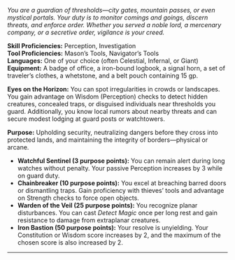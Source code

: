 _You are a guardian of thresholds—city gates, mountain passes, or even mystical portals. Your duty is to monitor comings and goings, discern threats, and enforce order. Whether you served a noble lord, a mercenary company, or a secretive order, vigilance is your creed._  

**Skill Proficiencies:** Perception, Investigation  
**Tool Proficiencies:** Mason’s Tools, Navigator’s Tools  
**Languages:** One of your choice (often Celestial, Infernal, or Giant)  
**Equipment:** A badge of office, a iron-bound logbook, a signal horn, a set of traveler’s clothes, a whetstone, and a belt pouch containing 15 gp.  

**Eyes on the Horizon:** You can spot irregularities in crowds or landscapes. You gain advantage on Wisdom (Perception) checks to detect hidden creatures, concealed traps, or disguised individuals near thresholds you guard. Additionally, you know local rumors about nearby threats and can secure modest lodging at guard posts or watchtowers.  

**Purpose:** Upholding security, neutralizing dangers before they cross into protected lands, and maintaining the integrity of borders—physical or arcane.  

- **Watchful Sentinel (3 purpose points):** You can remain alert during long watches without penalty. Your passive Perception increases by 3 while on guard duty.  
- **Chainbreaker (10 purpose points):** You excel at breaching barred doors or dismantling traps. Gain proficiency with thieves’ tools and advantage on Strength checks to force open objects.  
- **Warden of the Veil (25 purpose points):** You recognize planar disturbances. You can cast *Detect Magic* once per long rest and gain resistance to damage from extraplanar creatures.  
- **Iron Bastion (50 purpose points):** Your resolve is unyielding. Your Constitution or Wisdom score increases by 2, and the maximum of the chosen score is also increased by 2.  

---  